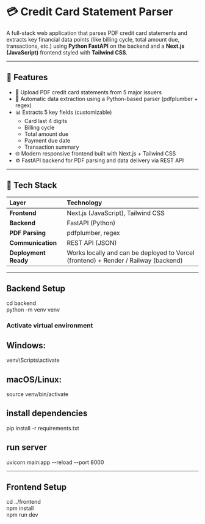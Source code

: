 # 💳 Credit Card Statement Parser

A full-stack web application that parses PDF credit card statements and extracts key financial data points (like billing cycle, total amount due, transactions, etc.) using **Python FastAPI** on the backend and a **Next.js (JavaScript)** frontend styled with **Tailwind CSS**.

---

## 🚀 Features

- 🧾 Upload PDF credit card statements from 5 major issuers  
- 🤖 Automatic data extraction using a Python-based parser (pdfplumber + regex)  
- 📊 Extracts 5 key fields (customizable)  
  - Card last 4 digits  
  - Billing cycle  
  - Total amount due  
  - Payment due date  
  - Transaction summary  
- 🌐 Modern responsive frontend built with Next.js + Tailwind CSS  
- ⚙️ FastAPI backend for PDF parsing and data delivery via REST API  

---

## 🧠 Tech Stack

| Layer | Technology |
|:------|:------------|
| **Frontend** | Next.js (JavaScript), Tailwind CSS |
| **Backend** | FastAPI (Python) |
| **PDF Parsing** | pdfplumber, regex |
| **Communication** | REST API (JSON) |
| **Deployment Ready** | Works locally and can be deployed to Vercel (frontend) + Render / Railway (backend) |

---

## Backend Setup
cd backend<br>
python -m venv venv
### Activate virtual environment
## Windows:
venv\Scripts\activate
## macOS/Linux:
source venv/bin/activate

## install dependencies
pip install -r requirements.txt

## run server
uvicorn main:app --reload --port 8000

---
## Frontend Setup
cd ../frontend<br>
npm install<br>
npm run dev<br>



